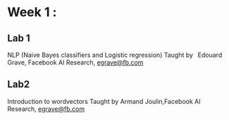 # Week 1 : 

## Lab 1
NLP (Naive Bayes classifiers and Logistic regression)
Taught by  Edouard Grave, Facebook AI Research, egrave@fb.com

## Lab2 
Introduction to wordvectors
Taught by Armand Joulin,Facebook AI Research, egrave@fb.com

